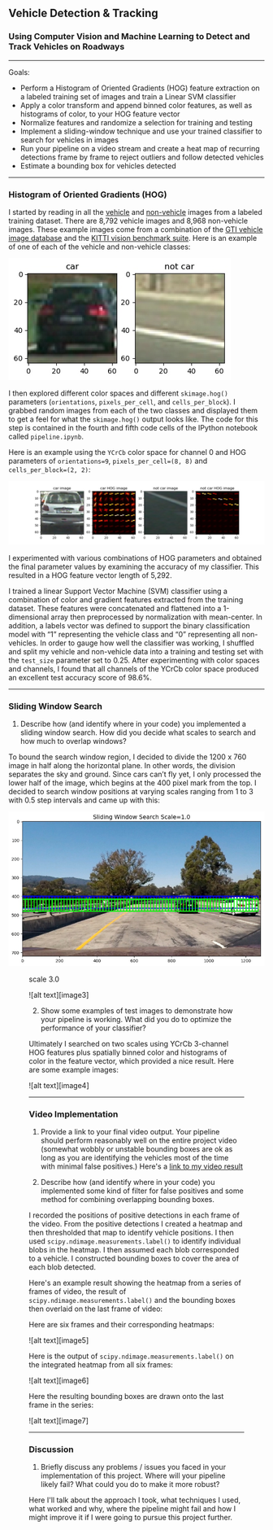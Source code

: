 ## Vehicle Detection & Tracking

### Using Computer Vision and Machine Learning to Detect and Track Vehicles on Roadways

---

Goals:

 * Perform a Histogram of Oriented Gradients (HOG) feature extraction on a labeled training set of images and train a Linear SVM classifier
 * Apply a color transform and append binned color features, as well as histograms of color, to your HOG feature vector
 * Normalize features and randomize a selection for training and testing
 * Implement a sliding-window technique and use your trained classifier to search for vehicles in images
 * Run your pipeline on a video stream and create a heat map of recurring detections frame by frame to reject outliers and follow detected vehicles
 * Estimate a bounding box for vehicles detected

[//]: # (Image References)
[image01]: ./output_images/car_notcar_example.jpg "car/not car example"
[image02]: ./output_images/car_notcar_hog_feature.jpg "HOG example"
[image03]: ./output_images/search_windows_scale1.jpg "search window example"
[image04]: ./output_images/car_notcar_hog_feature.jpg "HOG example"
[image05]: ./output_images/car_notcar_hog_feature.jpg "HOG example"
[image06]: ./output_images/car_notcar_hog_feature.jpg "HOG example"
[image07]: ./output_images/car_notcar_hog_feature.jpg "HOG example"

---

### Histogram of Oriented Gradients (HOG)

I started by reading in all the [vehicle](https://s3.amazonaws.com/udacity-sdc/Vehicle_Tracking/vehicles.zip) and [non-vehicle](https://s3.amazonaws.com/udacity-sdc/Vehicle_Tracking/non-vehicles.zip) images from a labeled training dataset.  There are 8,792 vehicle images and 8,968 non-vehicle images.  These example images come from a combination of the [GTI vehicle image database](http://www.gti.ssr.upm.es/data/Vehicle_database.html) and the [KITTI vision benchmark suite](http://www.cvlibs.net/datasets/kitti/).  Here is an example of one of each of the vehicle and non-vehicle classes:


![alt text][image01]


I then explored different color spaces and different `skimage.hog()` parameters (`orientations`, `pixels_per_cell`, and `cells_per_block`).  I grabbed random images from each of the two classes and displayed them to get a feel for what the `skimage.hog()` output looks like.  The code for this step is contained in the fourth and fifth code cells of the IPython notebook called `pipeline.ipynb`.

Here is an example using the `YCrCb` color space for channel 0 and HOG parameters of `orientations=9`, `pixels_per_cell=(8, 8)` and `cells_per_block=(2, 2)`:


![alt text][image02]


I experimented with various combinations of HOG parameters and obtained the final parameter values by examining the accuracy of my classifier.  This resulted in a HOG feature vector length of 5,292.

I trained a linear Support Vector Machine (SVM) classifier using a combination of color and gradient features extracted from the training dataset.  These features were concatenated and flattened into a 1-dimensional array then preprocessed by normalization with mean-center.  In addition, a labels vector was defined to support the binary classification model with “1” representing the vehicle class and “0” representing all non-vehicles.  In order to gauge how well the classifier was working, I shuffled and split my vehicle and non-vehicle data into a training and testing set with the `test_size` parameter set to 0.25.  After experimenting with color spaces and channels, I found that all channels of the YCrCb color space produced an excellent test accuracy score of 98.6%.

---

### Sliding Window Search

1. Describe how (and identify where in your code) you implemented a sliding window search. How did you decide what scales to search and how much to overlap windows?

To bound the search window region, I decided to divide the 1200 x 760 image in half along the horizontal plane.  In other words, the division separates the sky and ground.  Since cars can’t fly yet, I only processed the lower half of the image, which begins at the 400 pixel mark from the top.  I decided to search window positions at varying scales ranging from 1 to 3 with 0.5 step intervals and came up with this:


![alt text][image03]

 
<figure> scale 3.0


![alt text][image3]

2. Show some examples of test images to demonstrate how your pipeline is working.  What did you do to optimize the performance of your classifier?

Ultimately I searched on two scales using YCrCb 3-channel HOG features plus spatially binned color and histograms of color in the feature vector, which provided a nice result.  Here are some example images:

![alt text][image4]

---

### Video Implementation

1. Provide a link to your final video output.  Your pipeline should perform reasonably well on the entire project video (somewhat wobbly or unstable bounding boxes are ok as long as you are identifying the vehicles most of the time with minimal false positives.)
Here's a [link to my video result](./project_video.mp4)


2. Describe how (and identify where in your code) you implemented some kind of filter for false positives and some method for combining overlapping bounding boxes.

I recorded the positions of positive detections in each frame of the video.  From the positive detections I created a heatmap and then thresholded that map to identify vehicle positions.  I then used `scipy.ndimage.measurements.label()` to identify individual blobs in the heatmap.  I then assumed each blob corresponded to a vehicle.  I constructed bounding boxes to cover the area of each blob detected.  

Here's an example result showing the heatmap from a series of frames of video, the result of `scipy.ndimage.measurements.label()` and the bounding boxes then overlaid on the last frame of video:

Here are six frames and their corresponding heatmaps:


![alt text][image5]


Here is the output of `scipy.ndimage.measurements.label()` on the integrated heatmap from all six frames:


![alt text][image6]


Here the resulting bounding boxes are drawn onto the last frame in the series:


![alt text][image7]


---

### Discussion

1. Briefly discuss any problems / issues you faced in your implementation of this project.  Where will your pipeline likely fail?  What could you do to make it more robust?

Here I'll talk about the approach I took, what techniques I used, what worked and why, where the pipeline might fail and how I might improve it if I were going to pursue this project further.



